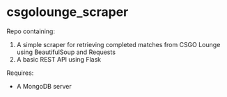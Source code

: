 # csgolounge_scraper
Repo containing:
1. A simple scraper for retrieving completed matches from CSGO Lounge using BeautifulSoup and Requests
2. A basic REST API using Flask

Requires:
* A MongoDB server

